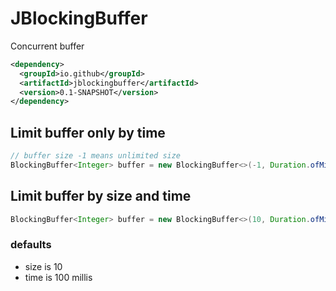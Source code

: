 # JBlockingBuffer

Concurrent buffer

```xml
<dependency>
  <groupId>io.github</groupId>
  <artifactId>jblockingbuffer</artifactId>
  <version>0.1-SNAPSHOT</version>
</dependency>

```

## Limit buffer only by time 
```java
// buffer size -1 means unlimited size
BlockingBuffer<Integer> buffer = new BlockingBuffer<>(-1, Duration.ofMillis(500));
```

## Limit buffer by size and time
```java
BlockingBuffer<Integer> buffer = new BlockingBuffer<>(10, Duration.ofMillis(500));
```

### defaults
-  size is 10
-  time is 100 millis
